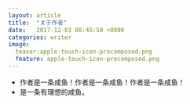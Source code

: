 ```yaml
---
layout: article
title:  "关于作者"
date:   2017-12-03 08:45:50 +0800
categories: writer
image:
  teaser:apple-touch-icon-precomposed.png
  feature: apple-touch-icon-precomposed.png
---
```


- 作者是一条咸鱼！作者是一条咸鱼！作者是一条咸鱼！
- 是一条有理想的咸鱼。
